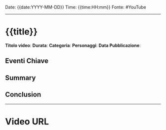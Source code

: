 Date: {{date:YYYY-MM-DD}}
Time: {{time:HH:mm}}
Fonte: #YouTube 

---
# {{title}}
**Titolo video**:
**Durata**:
**Categoria**: 
**Personaggi**: 
**Data Pubblicazione**:

## Eventi Chiave


## Summary


## Conclusion




---
# Video URL
